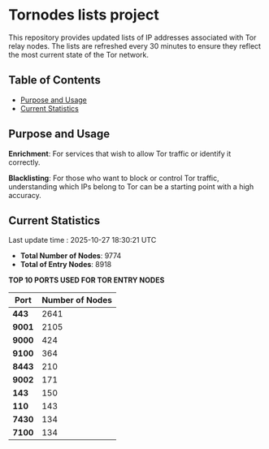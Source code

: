 # Tornodes lists project

This repository provides updated lists of IP addresses associated with Tor relay nodes. The lists are refreshed every 30 minutes to ensure they reflect the most current state of the Tor network.

## Table of Contents

- [Purpose and Usage](#purpose-and-usage)
- [Current Statistics](#current-statistics)


## Purpose and Usage

**Enrichment**: For services that wish to allow Tor traffic or identify it correctly.

**Blacklisting**: For those who want to block or control Tor traffic, understanding which IPs belong to Tor can be a starting point with a high accuracy.

## Current Statistics

Last update time : 2025-10-27 18:30:21 UTC

- **Total Number of Nodes**: 9774
- **Total of Entry Nodes**: 8918

**TOP 10 PORTS USED FOR TOR ENTRY NODES**

| **Port** | **Number of Nodes** |
|------|-----------------|
| **443**   | 2641  |
| **9001**   | 2105  |
| **9000**   | 424  |
| **9100**   | 364  |
| **8443**   | 210  |
| **9002**   | 171  |
| **143**   | 150  |
| **110**   | 143  |
| **7430**   | 134  |
| **7100**   | 134  |

